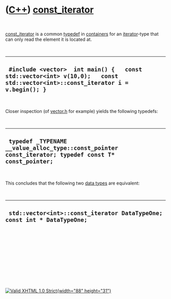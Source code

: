 



 

 

 

 

 

([C++](Cpp.htm)) [const\_iterator](CppConst_iterator.htm)
=========================================================

 

[const\_iterator](CppConst_iterator.htm) is a common
[typedef](CppTypedef.htm) in [containers](CppContainer.htm) for an
[iterator](CppIterator.htm)-type that can only read the element it is
located at.

 

  --------------------------------------------------------------------------------------------------------------------------------
  ` #include <vector>  int main() {   const std::vector<int> v(10,0);   const std::vector<int>::const_iterator i = v.begin(); }`
  --------------------------------------------------------------------------------------------------------------------------------

 

Closer inspection (of [vector.h](CppVectorH.htm) for example) yields the
following typedefs:

 

  --------------------------------------------------------------------------------------------------------
  ` typedef _TYPENAME __value_alloc_type::const_pointer const_iterator; typedef const T* const_pointer;`
  --------------------------------------------------------------------------------------------------------

 

This concludes that the following two [data types](CppDataType.htm) are
equivalent:

 

  ---------------------------------------------------------------------------
  ` std::vector<int>::const_iterator DataTypeOne; const int * DataTypeOne;`
  ---------------------------------------------------------------------------

 

 

 

 

 





 

[![Valid XHTML 1.0 Strict](valid-xhtml10.png){width="88"
height="31"}](http://validator.w3.org/check?uri=referer)

